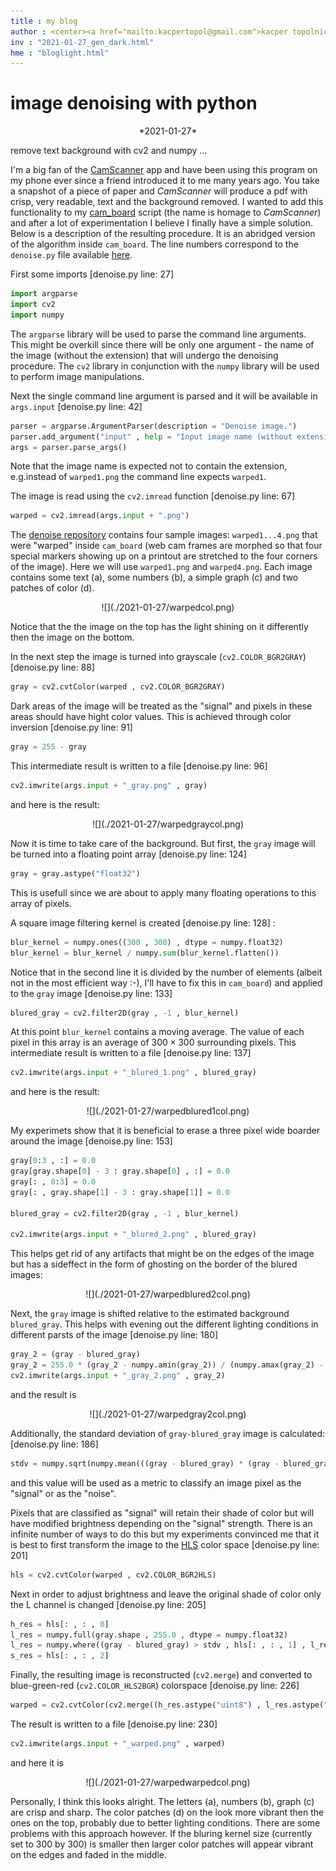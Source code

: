 ```yaml
---
title : my blog
author : <center><a href="mailto:kacpertopol@gmail.com">kacper topolnicki</a></br><a href="mailto:kacpertopol@gmail.com">kacpertopol@gmail.com</a><center>
inv : "2021-01-27_gen_dark.html"
hme : "bloglight.html"
---
```



# image denoising with python
<center>
*2021-01-27*
</center>

remove text background with cv2 and numpy ...



I'm a big fan of the <a id = "NCE" href = https://www.camscanner.com/>CamScanner</a> app
and have been using this program on my phone ever since a friend introduced it to me many years ago.
You take a snapshot of a piece of paper and *CamScanner* will produce
a pdf with crisp, very readable, text and the background removed. I wanted to add this functionality to my <a id = "NCE" href = https://github.com/kacpertopol/cam_board>
cam_board</a> script (the name is homage to *CamScanner*) and after a lot of experimentation I believe I finally
have a simple solution.
Below is a description of the resulting procedure. It is an abridged version of the algorithm inside `cam_board`.
The line numbers correspond to the `denoise.py` file available <a id = "NCE" href = https://github.com/kacpertopol/denoise>here</a>.

First some imports
\[denoise.py line: 27\] 

```python
import argparse
import cv2
import numpy
```

The `argparse` library will be used to parse the command line arguments. This might be
overkill since there will be only one argument - the name of the image (without the extension)
that will undergo the denoising procedure. The `cv2` library in conjunction with the `numpy` library
will be used to perform image manipulations.

Next the single command line argument is parsed
and it will be available in `args.input`
\[denoise.py line: 42\] 

```python
parser = argparse.ArgumentParser(description = "Denoise image.")
parser.add_argument("input" , help = "Input image name (without extension)")
args = parser.parse_args() 
```

Note that the image name
is expected not to contain the extension, e.g.instead of `warped1.png`
the command line expects `warped1`.

The image is read using the `cv2.imread` function
\[denoise.py line: 67\] 

```python
warped = cv2.imread(args.input + ".png")
```


The <a id = "NCE" href = https://github.com/kacpertopol/denoise>denoise repository</a>
contains four sample images: `warped1...4.png` that were "warped" inside
`cam_board` (web cam frames are morphed so that four special markers showing up on a
printout are stretched to the four corners of the image). Here we will use `warped1.png`
and `warped4.png`. Each image contains some text (a), some numbers (b), a simple graph (c)
and two patches of color (d).

<center>
![](./2021-01-27/warpedcol.png)
</center>

Notice that the the image on the top has the light shining on it differently then the
image on the bottom.

In the next step the image is turned into grayscale (`cv2.COLOR_BGR2GRAY`)
\[denoise.py line: 88\] 

```python
gray = cv2.cvtColor(warped , cv2.COLOR_BGR2GRAY) 
```

Dark areas of the image will be treated as the "signal" and pixels in these areas should
have hight color values. This is achieved through color inversion
\[denoise.py line: 91\] 

```python
gray = 255 - gray
```

This intermediate result is written to a file
\[denoise.py line: 96\] 

```python
cv2.imwrite(args.input + "_gray.png" , gray)
```

and here is the result:

<center>
![](./2021-01-27/warpedgraycol.png)
</center>

Now it is time to take care of the background. But first, the `gray` image will be turned
into a floating point array
\[denoise.py line: 124\] 

```python
gray = gray.astype("float32")
```

This is usefull since we are about to apply many floating operations to this array of pixels.

A square image filtering kernel is created
\[denoise.py line: 128\] :

```python
blur_kernel = numpy.ones((300 , 300) , dtype = numpy.float32) 
blur_kernel = blur_kernel / numpy.sum(blur_kernel.flatten())
```

Notice that in the second line it is divided by the number of elements (albeit not in the most efficient way :-), I'll have to
fix this in `cam_board`) and applied to the `gray` image
\[denoise.py line: 133\] 

```python
blured_gray = cv2.filter2D(gray , -1 , blur_kernel)
```

At this point `blur_kernel` contains a moving average. The value of each pixel in this array
is an average of $300 \times 300$ surrounding pixels. This intermediate result is written to
a file
\[denoise.py line: 137\] 

```python
cv2.imwrite(args.input + "_blured_1.png" , blured_gray)
```

and here is the result:

<center>
![](./2021-01-27/warpedblured1col.png)
</center>

My experimets show that it is beneficial to
erase a three pixel wide boarder around the image
\[denoise.py line: 153\] 

```python
gray[0:3 , :] = 0.0
gray[gray.shape[0] - 3 : gray.shape[0] , :] = 0.0
gray[: , 0:3] = 0.0
gray[: , gray.shape[1] - 3 : gray.shape[1]] = 0.0

blured_gray = cv2.filter2D(gray , -1 , blur_kernel)

cv2.imwrite(args.input + "_blured_2.png" , blured_gray)
```

This helps get rid of any artifacts that might be on the edges of the image
but has a sideffect in the form of ghosting on the border of the blured images:

<center>
![](./2021-01-27/warpedblured2col.png)
</center>

Next, the `gray` image is shifted relative to the estimated background `blured_gray`.
This helps with evening out the different lighting conditions in different parsts of the image
\[denoise.py line: 180\] 

```python
gray_2 = (gray - blured_gray)
gray_2 = 255.0 * (gray_2 - numpy.amin(gray_2)) / (numpy.amax(gray_2) - numpy.amin(gray_2))
cv2.imwrite(args.input + "_gray_2.png" , gray_2)
```

and the result is

<center>
![](./2021-01-27/warpedgray2col.png)
</center>

Additionally, the standard deviation of `gray-blured_gray` image is calculated:
\[denoise.py line: 186\] 

```python
stdv = numpy.sqrt(numpy.mean(((gray - blured_gray) * (gray - blured_gray)).flatten()))
```

and this value will be used as a metric to classify an image pixel as the "signal" or as the "noise".

Pixels that are classified as "signal" will retain their shade of color but will have modified brightness
depending on the "signal" strength. There is an infinite number of ways to do this but my experiments
convinced me that it is best to first transform the image to the
<a id = "NCE" href = https://en.wikipedia.org/wiki/HSL_and_HSV>HLS</a> color space
\[denoise.py line: 201\] 

```python
hls = cv2.cvtColor(warped , cv2.COLOR_BGR2HLS)
```

Next in order to adjust brightness and leave the original shade of color only the L channel is changed
\[denoise.py line: 205\] 

```python
h_res = hls[: , : , 0]
l_res = numpy.full(gray.shape , 255.0 , dtype = numpy.float32)
l_res = numpy.where((gray - blured_gray) > stdv , hls[: , : , 1] , l_res)
s_res = hls[: , : , 2]
```


Finally, the resulting image is reconstructed (`cv2.merge`) and converted to blue-green-red (`cv2.COLOR_HLS2BGR`) colorspace
\[denoise.py line: 226\] 

```python
warped = cv2.cvtColor(cv2.merge((h_res.astype("uint8") , l_res.astype("uint8") , s_res.astype("uint8"))) , cv2.COLOR_HLS2BGR)
```

The result is written to a file
\[denoise.py line: 230\] 

```python
cv2.imwrite(args.input + "_warped.png" , warped)
```

and here it is

<center>
![](./2021-01-27/warpedwarpedcol.png)
</center>

Personally, I think this looks alright. The letters (a), numbers (b), graph (c) are crisp and sharp. The color patches (d) on the
look more vibrant then the ones on the top, probably due to better lighting conditions. There are some problems with this approach
however. If the bluring kernel size (currently set to 300 by 300) is smaller then larger color patches will appear vibrant on the edges
and faded in the middle.


